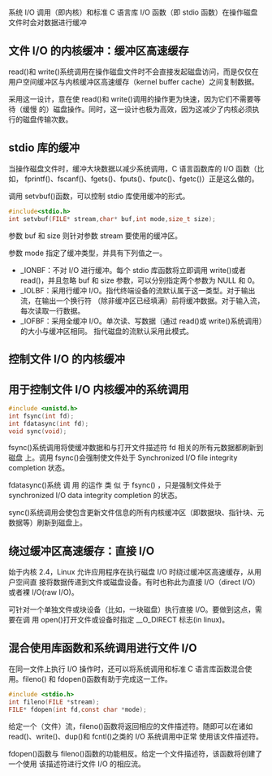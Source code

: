 ##
系统 I/O 调用（即内核）和标准 C 语言库 I/O 函数（即 stdio 函数）在操作磁盘文件时会对数据进行缓冲

## 文件 I/O 的内核缓冲：缓冲区高速缓存
read()和 write()系统调用在操作磁盘文件时不会直接发起磁盘访问，而是仅仅在用户空间缓冲区与内核缓冲区高速缓存（kernel buffer cache）之间复制数据。

采用这一设计，意在使 read()和 write()调用的操作更为快速，因为它们不需要等待（缓慢
的）磁盘操作。同时，这一设计也极为高效，因为这减少了内核必须执行的磁盘传输次数。

## stdio 库的缓冲
当操作磁盘文件时，缓冲大块数据以减少系统调用，C 语言函数库的 I/O 函数（比如，
fprintf()、fscanf()、fgets()、fputs()、fputc()、fgetc()）正是这么做的。

调用 setvbuf()函数，可以控制 stdio 库使用缓冲的形式。
```c
#include<stdio.h>
int setvbuf(FILE* stream,char* buf,int mode,size_t size);
```
参数 buf 和 size 则针对参数 stream 要使用的缓冲区。

参数 mode 指定了缓冲类型，并具有下列值之一。
- _IONBF：不对 I/O 进行缓冲。每个 stdio 库函数将立即调用 write()或者 read()，并且忽略 buf 和 size
  参数，可以分别指定两个参数为 NULL 和 0。
- _IOLBF：采用行缓冲 I/O。指代终端设备的流默认属于这一类型。对于输出流，在输出一个换行符
  （除非缓冲区已经填满）前将缓冲数据。对于输入流，每次读取一行数据。
- _IOFBF：采用全缓冲 I/O。单次读、写数据（通过 read()或 write()系统调用）的大小与缓冲区相同。
  指代磁盘的流默认采用此模式。

## 控制文件 I/O 的内核缓冲

## 用于控制文件 I/O 内核缓冲的系统调用

```c
#include <unistd.h>
int fsync(int fd);
int fdatasync(int fd);
void sync(void);
```
fsync()系统调用将使缓冲数据和与打开文件描述符 fd 相关的所有元数据都刷新到磁盘
上。调用 fsync()会强制使文件处于 Synchronized I/O file integrity completion 状态。

fdatasync()系统 调 用 的运作 类 似 于 fsync() ，只是强制文件处于 synchronized I/O data
integrity completion 的状态。

sync()系统调用会使包含更新文件信息的所有内核缓冲区（即数据块、指针块、元数据等）刷新到磁盘上。

## 绕过缓冲区高速缓存：直接 I/O
始于内核 2.4，Linux 允许应用程序在执行磁盘 I/O 时绕过缓冲区高速缓存，从用户空间直
接将数据传递到文件或磁盘设备。有时也称此为直接 I/O（direct I/O）或者裸 I/O(raw I/O)。

可针对一个单独文件或块设备（比如，一块磁盘）执行直接 I/O。要做到这点，需要在调
用 open()打开文件或设备时指定 __O_DIRECT 标志(in linux)。

## 混合使用库函数和系统调用进行文件 I/O
在同一文件上执行 I/O 操作时，还可以将系统调用和标准 C 语言库函数混合使用。fileno()
和 fdopen()函数有助于完成这一工作。
```c
#include <stdio.h>
int fileno(FILE *stream);
FILE* fdopen(int fd,const char *mode);
```
给定一个（文件）流，fileno()函数将返回相应的文件描述符。随即可以在诸如 read()、write()、dup()和 fcntl()之类的 I/O 系统调用中正常
使用该文件描述符。

fdopen()函数与 fileno()函数的功能相反。给定一个文件描述符，该函数将创建了一个使用
该描述符进行文件 I/O 的相应流。



